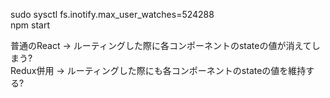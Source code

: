 sudo sysctl fs.inotify.max_user_watches=524288<br>
npm start<br>

普通のReact -> ルーティングした際に各コンポーネントのstateの値が消えてしまう?<br>
Redux併用 -> ルーティングした際にも各コンポーネントのstateの値を維持する?<br>